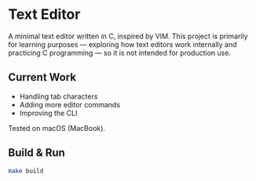 # Text Editor

A minimal text editor written in C, inspired by VIM.
This project is primarily for learning purposes — exploring how text editors work internally and practicing C programming — so it is not intended for production use.

## Current Work

- Handling tab characters
- Adding more editor commands
- Improving the CLI

Tested on macOS (MacBook).

## Build & Run

```sh
make build
```

